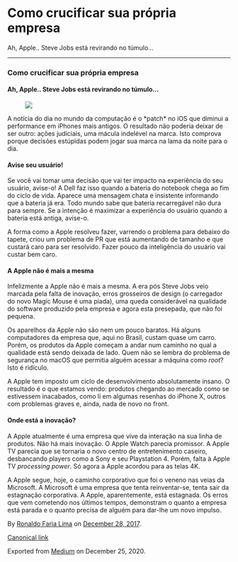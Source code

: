 Como crucificar sua própria empresa
===================================

Ah, Apple.. Steve Jobs está revirando no túmulo…

------------------------------------------------------------------------

### Como crucificar sua própria empresa

#### Ah, Apple.. Steve Jobs está revirando no túmulo…

<figure>
<img src="https://cdn-images-1.medium.com/max/800/1*RQJxzeFM_Vdck3E1dKqiZQ.jpeg" class="graf-image" />
</figure>A notícia do dia no mundo da computação é o *patch* no iOS que
diminui a performance em iPhones mais antigos. O resultado não poderia
deixar de ser outro: ações judiciais, uma mácula indelével na marca.
Isto comprova porque decisões estúpidas podem jogar sua marca na lama da
noite para o dia.

#### Avise seu usuário!

Se você vai tomar uma decisão que vai ter impacto na experiência do seu
usuário, avise-o! A Dell faz isso quando a bateria do notebook chega ao
fim do ciclo de vida. Aparece uma mensagem chata e insistente informando
que a bateria já era. Todo mundo sabe que bateria recarregável não dura
para sempre. Se a intenção é maximizar a experiência do usuário quando a
bateria está antiga, avise-o.

A forma como a Apple resolveu fazer, varrendo o problema para debaixo do
tapete, criou um problema de PR que está aumentando de tamanho e que
custará caro para ser resolvido. Fazer pouco da inteligência do usuário
vai custar bem caro.

#### A Apple não é mais a mesma

Infelizmente a Apple não é mais a mesma. A era pós Steve Jobs veio
marcada pela falta de inovação, erros grosseiros de design (o carregador
do novo Magic Mouse é uma piada), uma queda considerável na qualidade do
software produzido pela empresa e agora esta presepada, que não foi
pequena.

Os aparelhos da Apple não são nem um pouco baratos. Há alguns
computadores da empresa que, aqui no Brasil, custam quase um carro.
Porém, os produtos da Apple começam a andar num caminho no qual a
qualidade está sendo deixada de lado. Quem não se lembra do problema de
segurança no macOS que permitia alguém acessar a máquina como *root*?
Isto é ridículo.

A Apple tem imposto um ciclo de desenvolvimento absolutamente insano. O
resultado é o que estamos vendo: produtos chegando ao mercado como se
estivessem inacabados, como li em algumas resenhas do iPhone X, outros
com problemas graves e, ainda, nada de novo no front.

#### Onde está a inovação?

A Apple atualmente é uma empresa que vive da interação na sua linha de
produtos. Não há mais inovação. O Apple Watch parecia promissor. A Apple
TV parecia que se tornaria o novo centro de entretenimento caseiro,
desbancando players como a Sony e seu Playstation 4. Porém, falta à
Apple TV *processing power*. Só agora a Apple acordou para as telas 4K.

A Apple segue, hoje, o caminho corporativo que foi o veneno nas veias da
Microsoft. A Microsoft é uma empresa que tenta reinventar-se, tenta sair
da estagnação corporativa. A Apple, aparentemente, está estagnada. Os
erros que vem cometendo nos últimos tempos, demonstram o quanto a
empresa está parada e o quanto precisa de alguém para dar-lhe um novo
impulso.

By
<a href="https://medium.com/@ronaldolima" class="p-author h-card">Ronaldo Faria Lima</a>
on [December 28, 2017](https://medium.com/p/e75e235cecbf).

<a href="https://medium.com/@ronaldolima/como-crucificar-sua-pr%C3%B3pria-empresa-e75e235cecbf" class="p-canonical">Canonical link</a>

Exported from [Medium](https://medium.com) on December 25, 2020.
